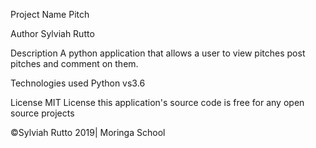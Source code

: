 Project Name
Pitch

Author
Sylviah Rutto

Description
A python application that allows a user to view pitches post pitches and comment on them.

Technologies used
Python vs3.6

License
MIT License this application's source code is free for any open source projects

©Sylviah Rutto 2019| Moringa School
